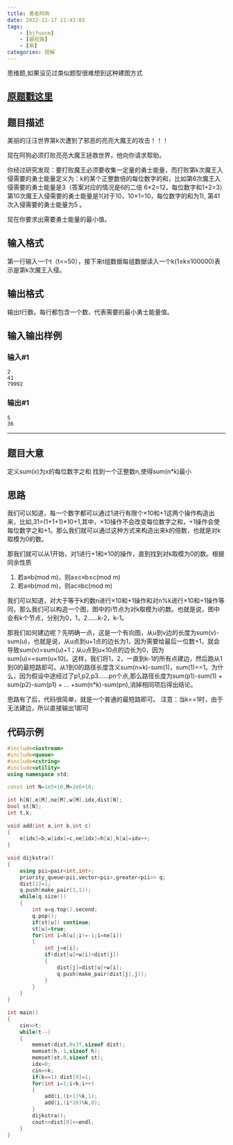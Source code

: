 ```yaml
---
title: 勇者阿狗
date: 2022-11-17 11:43:03
tags:
	- [bjfuacm]
	- [最短路]
	- [紫]
categories: 题解
---
```


思维题,如果没见过类似题型很难想到这种建图方式

<!-- more -->

## [原题戳这里](http://www.bjfuacm.com/problem/21-acm-new-L)

## 题目描述
美丽的汪汪世界第k次遭到了邪恶的亮亮大魔王的攻击！！！

现在阿狗必须打败亮亮大魔王拯救世界，他向你请求帮助。

你经过研究发现：要打败魔王必须要收集一定量的勇士能量，而打败第k次魔王入侵需要的勇士能量定义为：k的某个正整数倍的每位数字的和，比如第6次魔王入侵需要的勇士能量是3（答案对应的情况是6的二倍 6×2=12，每位数字和1+2=3）第10次魔王入侵需要的勇士能量是1(对于10，10×1=10，每位数字的和为1), 第41次入侵需要的勇士能量为5 。

现在你要求出需要勇士能量的最小值。

## 输入格式
第一行输入一个t（t<=50），接下来t组数据每组数据读入一个k(1≤k≤100000)表示是第k次魔王入侵。

## 输出格式
输出t行数。每行都包含一个数，代表需要的最小勇士能量值。

## 输入输出样例

### 输入#1
```
2
41
79992
```

### 输出#1
```
5
36
```

---

## 题目大意
定义sum(x)为x的每位数字之和
找到一个正整数n,使得sum(n*k)最小

## 思路

我们可以知道，每一个数字都可以通过1进行有限个×10和+1这两个操作构造出来，比如,31=(1+1+1)*10+1,其中，×10操作不会改变每位数字之和，+1操作会使每位数字之和+1。那么我们就可以通过这种方式来构造出来k的倍数，也就是对k取模为0的数。

那我们就可以从1开始，对1进行+1和×10的操作，直到找到对k取模为0的数。根据同余性质 
1. 若a≡b(mod m)，则a±c≡b±c(mod m)
2. 若a≡b(mod m)，则ac≡bc(mod m)

我们可以知道，对大于等于k的数n进行×10和+1操作和对n%k进行×10和+1操作等同，那么我们可以构造一个图，图中的i节点为对k取模为i的数。也就是说，图中会有k个节点，分别为0，1，2……k-2，k-1。

那我们如何建边呢？先明确一点，这是一个有向图，从u到v边的长度为sum(v)-sum(u)，也就是说，从u点到u+1点的边长为1，因为需要给最后一位数+1，就会导致sum(v)=sum(u)+1；从u点到u×10点的边长为0，因为sum(u)==sum(u×10)。这样，我们将1，2，一直到k-1的所有点建边，然后跑从1到0的最短路即可。从1到0的路径长度含义sum(n×k)-sum(1)，sum(1)==1。为什么，因为假设中途经过了p1,p2,p3……pn个点,那么路径长度为sum(p1)-sum(1) + sum(p2)-sum(p1) + … +sum(n*k)-sum(pn),消掉相同项后得出结论。

思路有了后，代码很简单，就是一个普通的最短路即可。
注意：当k==1时，由于无法建边，所以直接输出1即可

## 代码示例

```cpp
#include<iostream>
#include<queue>
#include<cstring>
#include<utility>
using namespace std;
 
const int N=1e5+10,M=2e6+10;
 
int h[N],e[M],ne[M],w[M],idx,dist[N];
bool st[N];
int t,k;
 
void add(int a,int b,int c)
{
	e[idx]=b,w[idx]=c,ne[idx]=h[a],h[a]=idx++;
}
 
void dijkstra()
{
	using pii=pair<int,int>;
	priority_queue<pii,vector<pii>,greater<pii>> q;
	dist[1]=1;
	q.push(make_pair(1,1));
	while(q.size())
	{
		int u=q.top().second;
		q.pop();
		if(st[u]) continue;
		st[u]=true;
		for(int i=h[u];i!=-1;i=ne[i])
		{
			int j=e[i];
			if(dist[u]+w[i]<dist[j])
			{
				dist[j]=dist[u]+w[i];
				q.push(make_pair(dist[j],j));
			}
		}
	}
}
 
int main()
{
	cin>>t;
	while(t--)
	{
		memset(dist,0x3f,sizeof dist);
		memset(h,-1,sizeof h);
		memset(st,0,sizeof st);
		idx=0;
		cin>>k;
		if(k==1) dist[0]=1;
		for(int i=1;i<k;i++)
		{
			add(i,(i+1)%k,1);
			add(i,(i*10)%k,0);
		}
		dijkstra();
		cout<<dist[0]<<endl;
	}
}
```
